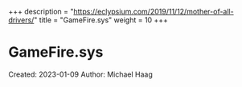 +++
description = "https://eclypsium.com/2019/11/12/mother-of-all-drivers/"
title = "GameFire.sys"
weight = 10
+++

# GameFire.sys

Created: 2023-01-09
Author: Michael Haag


